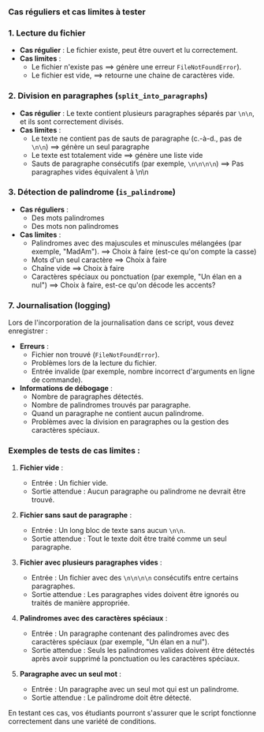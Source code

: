 ### Cas réguliers et cas limites à tester


### 1. **Lecture du fichier**
   - **Cas régulier** : Le fichier existe, peut être ouvert et lu correctement.
   - **Cas limites** :
     - Le fichier n'existe pas ==> génère une erreur `FileNotFoundError`).
     - Le fichier est vide, ==> retourne une chaine de caractères vide.

### 2. **Division en paragraphes (`split_into_paragraphs`)**
   - **Cas régulier** : Le texte contient plusieurs paragraphes séparés par `\n\n`, et ils sont correctement divisés.
   - **Cas limites** :
     - Le texte ne contient pas de sauts de paragraphe (c.-à-d., pas de `\n\n`) ==> génère un seul paragraphe
     - Le texte est totalement vide ==> génère une liste vide
     - Sauts de paragraphe consécutifs (par exemple, `\n\n\n\n`) ==> Pas paragraphes vides équivalent à \n\n

### 3. **Détection de palindrome (`is_palindrome`)**
   - **Cas réguliers** : 
     - Des mots palindromes
     - Des mots non palindromes
   - **Cas limites** :
     - Palindromes avec des majuscules et minuscules mélangées (par exemple, "MadAm"). ==> Choix à faire (est-ce qu'on compte la casse)
     - Mots d'un seul caractère ==> Choix à faire
     - Chaîne vide ==> Choix à faire
     - Caractères spéciaux ou ponctuation (par exemple, "Un élan en a nul") ==> Choix à faire, est-ce qu'on décode les accents?


### 7. **Journalisation (logging)**
   Lors de l'incorporation de la journalisation dans ce script, vous devez enregistrer :
   - **Erreurs** :
     - Fichier non trouvé (`FileNotFoundError`).
     - Problèmes lors de la lecture du fichier.
     - Entrée invalide (par exemple, nombre incorrect d'arguments en ligne de commande).
   - **Informations de débogage** :
     - Nombre de paragraphes détectés.
     - Nombre de palindromes trouvés par paragraphe.
     - Quand un paragraphe ne contient aucun palindrome.
     - Problèmes avec la division en paragraphes ou la gestion des caractères spéciaux.

### Exemples de tests de cas limites :

1. **Fichier vide** :
   - Entrée : Un fichier vide.
   - Sortie attendue : Aucun paragraphe ou palindrome ne devrait être trouvé.

2. **Fichier sans saut de paragraphe** :
   - Entrée : Un long bloc de texte sans aucun `\n\n`.
   - Sortie attendue : Tout le texte doit être traité comme un seul paragraphe.

3. **Fichier avec plusieurs paragraphes vides** :
   - Entrée : Un fichier avec des `\n\n\n\n` consécutifs entre certains paragraphes.
   - Sortie attendue : Les paragraphes vides doivent être ignorés ou traités de manière appropriée.

4. **Palindromes avec des caractères spéciaux** :
   - Entrée : Un paragraphe contenant des palindromes avec des caractères spéciaux (par exemple, "Un élan en a nul").
   - Sortie attendue : Seuls les palindromes valides doivent être détectés après avoir supprimé la ponctuation ou les caractères spéciaux.

5. **Paragraphe avec un seul mot** :
   - Entrée : Un paragraphe avec un seul mot qui est un palindrome.
   - Sortie attendue : Le palindrome doit être détecté.

En testant ces cas, vos étudiants pourront s'assurer que le script fonctionne correctement dans une variété de conditions.
